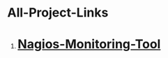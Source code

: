 # All-Project-Links

1. # [Nagios-Monitoring-Tool](https://github.com/HackBugs/Nagios-Monitoring-Tool)
# 
# 
# 
# 
# 
# 
# 
# 
# 
# 
# 
